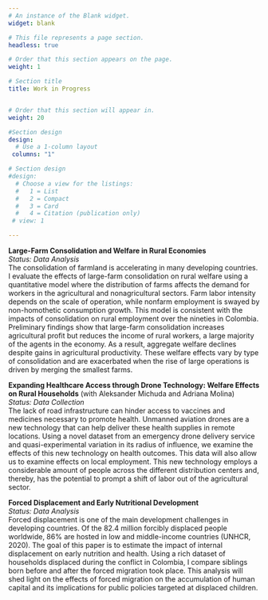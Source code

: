 ```yaml
---
# An instance of the Blank widget.
widget: blank

# This file represents a page section.
headless: true

# Order that this section appears on the page.
weight: 1

# Section title
title: Work in Progress


# Order that this section will appear in.
weight: 20

#Section design
design:
  # Use a 1-column layout
 columns: "1"

# Section design
#design:
  # Choose a view for the listings:
  #   1 = List
  #   2 = Compact
  #   3 = Card
  #   4 = Citation (publication only)
 # view: 1 

---
```


__Large-Farm Consolidation and Welfare in Rural Economies__<br />
_Status: Data Analysis_<br />
The consolidation of farmland is accelerating in many developing countries. I evaluate the effects of large-farm consolidation on rural welfare using a quantitative model where the distribution of farms affects the demand for workers in the agricultural and nonagricultural sectors. Farm labor intensity depends on the scale of operation, while nonfarm  employment is swayed by non-homothetic consumption growth. This model is consistent with the impacts of consolidation on rural employment over the nineties in Colombia. Preliminary findings show that large-farm consolidation increases agricultural profit but reduces the income of rural workers, a large majority of the agents in the economy. As a result, aggregate welfare declines despite gains in agricultural productivity. These welfare effects vary by type of consolidation and are exacerbated when the rise of large operations is driven by merging the smallest farms.


__Expanding Healthcare Access through Drone Technology: Welfare Effects on Rural Households__ (with Aleksander Michuda and Adriana Molina) <br />
_Status: Data Collection_ <br /> 
The lack of road infrastructure can hinder access to vaccines and medicines necessary to promote health. Unmanned aviation drones are a new technology that can help deliver these health supplies in remote locations. Using a novel dataset from an emergency drone delivery service and quasi-experimental variation in its radius of influence,  we examine the effects of this new technology on health outcomes. This data will also allow us to examine effects on local employment. This new technology employs a considerable amount of people across the different distribution centers and, thereby, has the potential to prompt a shift of labor out of the agricultural sector.

__Forced Displacement and Early Nutritional Development__ <br />
_Status: Data Analysis_<br />
Forced displacement is one of the main development challenges in developing countries. Of the 82.4 million forcibly displaced people worldwide,  86\%  are hosted in low and middle-income countries (UNHCR, 2020). The goal of this paper is to estimate the impact of internal displacement on early nutrition and health. Using a rich dataset of households displaced during the conflict in Colombia, I compare siblings born before and after the forced migration took place. This analysis will shed light on the effects of forced migration on the accumulation of human capital and its implications for public policies targeted at displaced children. 

